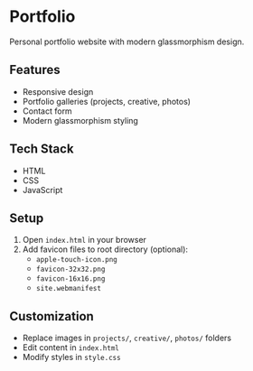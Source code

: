 # Portfolio

Personal portfolio website with modern glassmorphism design.

## Features
- Responsive design
- Portfolio galleries (projects, creative, photos)
- Contact form
- Modern glassmorphism styling

## Tech Stack
- HTML
- CSS
- JavaScript

## Setup
1. Open `index.html` in your browser
2. Add favicon files to root directory (optional):
   - `apple-touch-icon.png`
   - `favicon-32x32.png` 
   - `favicon-16x16.png`
   - `site.webmanifest`

## Customization
- Replace images in `projects/`, `creative/`, `photos/` folders
- Edit content in `index.html`
- Modify styles in `style.css`
